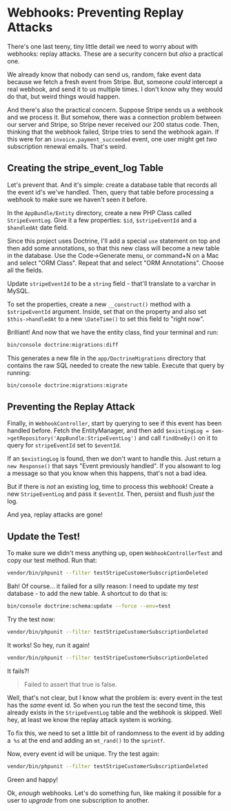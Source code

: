# Webhooks: Preventing Replay Attacks

There's one last teeny, tiny little detail we need to worry about with webhooks:
replay attacks. These are a security concern but *also* a practical one.

We already know that nobody can send us, random, fake event data because we fetch
a fresh event from Stripe. But, someone *could* intercept a real webhook, and send
it to us multiple times. I don't know why they would do that, but weird things
would happen.

And there's also the practical concern. Suppose Stripe sends us a webhook and
we process it. But somehow, there was a connection problem between our server and
Stripe, so Stripe never received our 200 status code. Then, thinking that the webhook
failed, Stripe tries to send the webhook again. If this were for an `invoice.payment_succeeded`
event, one user might get *two* subscription renewal emails. That's weird.

## Creating the stripe_event_log Table

Let's prevent that. And it's simple: create a database table that records
all the event id's we've handled. Then, query that table before processing a
webhook to make sure we haven't seen it before.

In the `AppBundle/Entity` directory, create a new PHP Class called `StripeEventLog`.
Give it a few properties: `$id`, `$stripeEventId` and a `$handledAt` date field.

Since this project uses Doctrine, I'll add a special `use` statement on top and
then add some annotations, so that this new class will become a new table in the
database. Use the Code->Generate menu, or command+N on a Mac and select "ORM Class".
Repeat that and select "ORM Annotations". Choose all the fields.

Update `stripeEventId` to be a `string` field - that'll translate to a varchar in MySQL.

To set the properties, create a new `__construct()` method with a `$stripeEventId`
argument. Inside, set that on the property and also set `$this->handledAt` to a new
`\DateTime()` to set this field to "right now".

Brilliant! And now that we have the entity class, find your terminal and run:

```bash
bin/console doctrine:migrations:diff
```

This generates a new file in the `app/DoctrineMigrations` directory that contains
the raw SQL needed to create the new table. Execute that query by running:

```bash
bin/console doctrine:migrations:migrate
```

## Preventing the Replay Attack

Finally, in `WebhookController`, start by querying to see if this event has been
handled before. Fetch the EntityManager, and then add
`$existingLog = $em->getRepository('AppBundle:StripeEventLog')` and call
`findOneBy()` on it to query for `stripeEventId` set to `$eventId`.

If an `$existingLog` is found, then we don't want to handle this. Just return a
`new Response()` that says "Event previously handled". If you alsowant to log a
message so that you know when this happens, that's not a bad idea.

But if there is *not* an existing log, time to process this webhook! Create a new
`StripeEventLog` and pass it `$eventId`. Then, persist and flush *just* the log.

And yea, replay attacks are gone!

## Update the Test!

To make sure we didn't mess anything up, open `WebhookControllerTest` and copy our
test method. Run that:

```bash
vendor/bin/phpunit --filter testStripeCustomerSubscriptionDeleted
```

Bah! Of course... it failed for a silly reason: I need to update my *test* database -
to add the new table. A shortcut to do that is:

```bash
bin/console doctrine:schema:update --force --env=test
```

Try the test now:

```bash
vendor/bin/phpunit --filter testStripeCustomerSubscriptionDeleted
```

It works! So hey, run it again!

```bash
vendor/bin/phpunit --filter testStripeCustomerSubscriptionDeleted
```

It fails?!

> Failed to assert that true is false.

Well, that's not clear, but I know what the problem is: every event in the test has
the *same* event id. So when you run the test the second time, this already exists
in the `StripeEventLog` table and the webhook is skipped. Well hey, at least we know
the replay attack system is working.

To fix this, we need to set a little bit of randomness to the event id by adding
a` %s` at the end and adding an `mt_rand()` to the `sprintf`.

Now, every event id will be unique. Try the test again:

```bash
vendor/bin/phpunit --filter testStripeCustomerSubscriptionDeleted
```

Green and happy!

Ok, *enough* webhooks. Let's do something fun, like making it possible for a user
to *upgrade* from one subscription to another.
